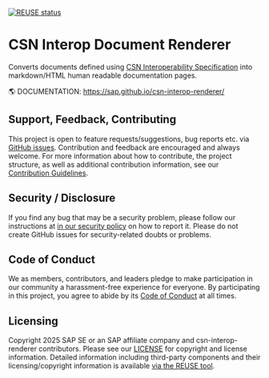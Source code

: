 [![REUSE status](https://api.reuse.software/badge/github.com/SAP/csn-interop-renderer)](https://api.reuse.software/info/github.com/SAP/csn-interop-renderer)

# CSN Interop Document Renderer

Converts documents defined using [CSN Interoperability Specification](https://sap.github.io/csn-interop-specification/) into markdown/HTML human readable documentation pages.

🌎 DOCUMENTATION: <https://sap.github.io/csn-interop-renderer/>

## Support, Feedback, Contributing

This project is open to feature requests/suggestions, bug reports etc. via [GitHub issues](https://github.com/SAP/csn-interop-renderer/issues). Contribution and feedback are encouraged and always welcome. For more information about how to contribute, the project structure, as well as additional contribution information, see our [Contribution Guidelines](CONTRIBUTING.md).

## Security / Disclosure

If you find any bug that may be a security problem, please follow our instructions at [in our security policy](https://github.com/SAP/csn-interop-renderer/security/policy) on how to report it. Please do not create GitHub issues for security-related doubts or problems.

## Code of Conduct

We as members, contributors, and leaders pledge to make participation in our community a harassment-free experience for everyone. By participating in this project, you agree to abide by its [Code of Conduct](https://github.com/SAP/.github/blob/main/CODE_OF_CONDUCT.md) at all times.

## Licensing

Copyright 2025 SAP SE or an SAP affiliate company and csn-interop-renderer contributors. Please see our [LICENSE](LICENSE) for copyright and license information. Detailed information including third-party components and their licensing/copyright information is available [via the REUSE tool](https://api.reuse.software/info/github.com/SAP/csn-interop-renderer).

